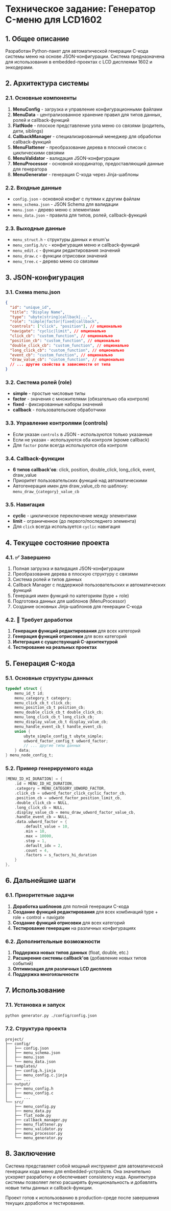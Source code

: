 # Техническое задание: Генератор C-меню для LCD1602

## 1. Общее описание

Разработан Python-пакет для автоматической генерации C-кода системы меню на основе JSON-конфигурации. Система предназначена для использования в embedded-проектах с LCD дисплеями 1602 и энкодерами.

## 2. Архитектура системы

### 2.1. Основные компоненты

1. **MenuConfig** - загрузка и управление конфигурационными файлами
2. **MenuData** - централизованное хранение правил для типов данных, ролей и callback-функций
3. **FlatNode** - плоское представление узла меню со связями (родитель, дети, siblings)
4. **CallbackManager** - специализированный менеджер для обработки callback-функций
5. **MenuFlattener** - преобразование дерева в плоский список с циклическими связями
6. **MenuValidator** - валидация JSON-конфигурации
7. **MenuProcessor** - основной координатор, предоставляющий данные для генератора
8. **MenuGenerator** - генерация C-кода через Jinja-шаблоны

### 2.2. Входные данные

- `config.json` - основной конфиг с путями к другим файлам
- `menu_schema.json` - JSON Schema для валидации
- `menu.json` - дерево меню с элементами
- `menu_data.json` - правила для типов, ролей, callback-функций

### 2.3. Выходные данные

- `menu_struct.h` - структуры данных и enum'ы
- `menu_config.h/c` - конфигурация меню и callback-функций
- `menu_edit.c` - функции редактирования значений
- `menu_draw.c` - функции отрисовки значений
- `menu_tree.c` - дерево меню со связями

## 3. JSON-конфигурация

### 3.1. Схема menu.json

```json
{
  "id": "unique_id",
  "title": "Display Name",
  "type": "ubyte|string|callback|...",
  "role": "simple|factor|fixed|callback",
  "controls": ["click", "position"], // опционально
  "navigate": "cyclic|limit", // опционально
  "click_cb": "custom_function", // опционально
  "position_cb": "custom_function", // опционально
  "double_click_cb": "custom_function", // опционально
  "long_click_cb": "custom_function", // опционально
  "event_cb": "custom_function", // опционально
  "draw_value_cb": "custom_function", // опционально
  // ... другие свойства в зависимости от типа
}
```

### 3.2. Система ролей (role)

- **simple** - простые числовые типы
- **factor** - значения с множителями (обязательно оба контроля)
- **fixed** - фиксированные наборы значений
- **callback** - пользовательские обработчики

### 3.3. Управление контролями (controls)

- Если указан `controls` в JSON - используются только указанные
- Если не указан - используются оба контроля (кроме callback)
- Для `factor` роли всегда используются оба контроля

### 3.4. Callback-функции

- **6 типов callback'ов**: click, position, double_click, long_click, event, draw_value
- Приоритет пользовательских функций над автоматическими
- Автогенерация имен для draw_value_cb по шаблону: `menu_draw_{category}_value_cb`

### 3.5. Навигация

- **cyclic** - циклическое переключение между элементами
- **limit** - ограниченное (до первого/последнего элемента)
- Для `click` всегда используется `cyclic` навигация

## 4. Текущее состояние проекта

### 4.1. ✅ Завершено

1. Полная загрузка и валидация JSON-конфигурации
2. Преобразование дерева в плоскую структуру с связями
3. Система ролей и типов данных
4. Callback Manager с поддержкой пользовательских и автоматических функций
5. Генерация имен функций по категориям (type + role)
6. Подготовка данных для шаблонов (MenuProcessor)
7. Создание основных Jinja-шаблонов для генерации C-кода

### 4.2. 🔄 Требует доработки

1. **Генерация функций редактирования** для всех категорий
2. **Генерация функций отрисовки** для всех категорий
3. **Интеграция с существующей C-архитектурой**
4. **Тестирование на реальных проектах**

## 5. Генерация C-кода

### 5.1. Основные структуры данных

```c
typedef struct {
    menu_id_t id;
    menu_category_t category;
    menu_click_cb_t click_cb;
    menu_position_cb_t position_cb;
    menu_double_click_cb_t double_click_cb;
    menu_long_click_cb_t long_click_cb;
    menu_display_value_cb_t display_value_cb;
    menu_handle_event_cb_t handle_event_cb;
    union {
        ubyte_simple_config_t ubyte_simple;
        udword_factor_config_t udword_factor;
        // ... другие типы данных
    } data;
} menu_node_config_t;
```

### 5.2. Пример генерируемого кода

```c
[MENU_ID_HI_DURATION] = {
    .id = MENU_ID_HI_DURATION,
    .category = MENU_CATEGORY_UDWORD_FACTOR,
    .click_cb = udword_factor_click_cyclic_factor_cb,
    .position_cb = udword_factor_position_limit_cb,
    .double_click_cb = NULL,
    .long_click_cb = NULL,
    .display_value_cb = menu_draw_udword_factor_value_cb,
    .handle_event_cb = NULL,
    .data.udword_factor = {
        .default_value = 10,
        .min = 10,
        .max = 10000,
        .step = 1,
        .default_idx = 2,
        .count = 4,
        .factors = s_factors_hi_duration
    }
},
```

## 6. Дальнейшие шаги

### 6.1. Приоритетные задачи

1. **Доработка шаблонов** для полной генерации C-кода
2. **Создание функций редактирования** для всех комбинаций type + role + control + navigate
3. **Создание функций отрисовки** для всех категорий
4. **Тестирование генерации** на различных конфигурациях

### 6.2. Дополнительные возможности

1. **Поддержка новых типов данных** (float, double, etc.)
2. **Расширение системы callback'ов** (добавление новых типов событий)
3. **Оптимизация для различных LCD дисплеев**
4. **Поддержка многоязычности**

## 7. Использование

### 7.1. Установка и запуск

```bash
python generator.py ./config/config.json
```

### 7.2. Структура проекта

```
project/
├── config/
│   ├── config.json
│   ├── menu_schema.json
│   ├── menu.json
│   └── menu_data.json
├── templates/
│   ├── config.h.jinja
│   ├── menu_config.c.jinja
│   └── ...
├── output/
│   ├── menu_config.h
│   ├── menu_config.c
│   └── ...
└── src/
    ├── menu_config.py
    ├── menu_data.py
    ├── flat_node.py
    ├── callback_manager.py
    ├── menu_flattener.py
    ├── menu_validator.py
    ├── menu_processor.py
    └── menu_generator.py
```

## 8. Заключение

Система представляет собой мощный инструмент для автоматической генерации кода меню для embedded-устройств. Она значительно ускоряет разработку и обеспечивает consistency кода. Архитектура системы позволяет легко расширять функциональность и добавлять новые типы данных и callback-функции.

Проект готов к использованию в production-среде после завершения текущих доработок и тестирования.